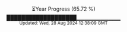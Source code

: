<p align="center">
⏳Year Progress (65.72 %) <br>
███████████████████▁▁▁▁▁▁▁▁▁▁▁ <br>
<sub>Updated: Wed, 28 Aug 2024 12:38:09 GMT</sub>
</p>

